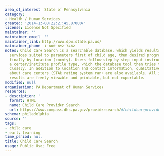 ```yaml
---
area_of_interest: State of Pennsylvania
category:
- Health / Human Services
created: '2014-12-08T22:27:45.870007'
license: License Not Specified
maintainer: ''
maintainer_email: ''
maintainer_link: http://www.dpw.state.pa.us/
maintainer_phone: 1-800-692-7462
notes: Child Care Search is a searchable database, which yields results on child care
  services suited to parameters first of child age, then desired program focus, and
  finally by location (county). Users follow step-by-step input instructions to create
  a center/institute profile type, which the database tool then tries to match most
  closely. In addition to location and contact information, qualitative information
  about care centers (STAR rating system ran) are also available. All information
  results are freely viewable and printable, but not exportable.
modified: null
organization: PA Department of Human Services
resources:
- description: ''
  format: HTML
  name: Child Care Provider Search
  url: https://www.compass.dhs.pa.gov/providersearch/#/childcareprovidersearch
schema: philadelphia
source: ''
tags: 
- child care
- early learning
time_period: null
title: Child Care Search
usage: Public Use; Free
---
```

